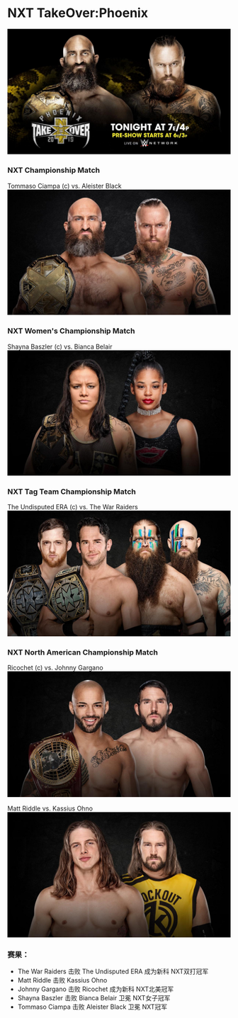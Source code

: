 # NXT TakeOver:Phoenix
![](MatchCard/0.jpg)


### NXT Championship Match
Tommaso Ciampa (c) vs. Aleister Black
![](MatchCard/1.jpg)

### NXT Women's Championship Match
Shayna Baszler (c) vs. Bianca Belair 
![](MatchCard/2.jpg)

### NXT Tag Team Championship Match
The Undisputed ERA (c) vs. The War Raiders 
![](MatchCard/3.jpg)

### NXT North American Championship Match
Ricochet (c) vs. Johnny Gargano 
![](MatchCard/4.jpg)

Matt Riddle vs. Kassius Ohno 
![](MatchCard/5.jpg)


### 赛果：
- The War Raiders 击败 The Undisputed ERA 成为新科 NXT双打冠军
- Matt Riddle 击败 Kassius Ohno
- Johnny Gargano 击败 Ricochet 成为新科 NXT北美冠军
- Shayna Baszler 击败 Bianca Belair 卫冕 NXT女子冠军
- Tommaso Ciampa 击败 Aleister Black 卫冕 NXT冠军
